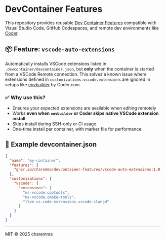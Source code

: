 # DevContainer Features

This repository provides reusable [Dev Container Features](https://containers.dev/implementors/features/) compatible with Visual Studio Code, GitHub Codespaces, and remote dev environments like [Coder](https://coder.com/).

## 📦 Feature: `vscode-auto-extensions`

Automatically installs VSCode extensions listed in `.devcontainer/devcontainer.json`, but **only** when the container is started from a VSCode Remote connection. This solves a known issue where extensions defined in `customizations.vscode.extensions` are ignored in setups like [envbuilder](https://github.com/coder/envbuilder/issues/43) by Coder.com.

### ✅ Why use this?

- Ensures your expected extensions are available when editing remotely
- Works **even when `envbuilder` or Coder skips native VSCode extension install**
- Skips install during SSH-only or CI usage
- One-time install per container, with marker file for performance

## 🔧 Example devcontainer.json

```json
{
  "name": "my-container",
  "features": {
    "ghcr.io/charemma/devcontainer-features/vscode-auto-extensions:1.0.0": {}
  },
  "customizations": {
    "vscode": {
      "extensions": [
        "ms-vscode.cpptools",
        "ms-vscode.cmake-tools",
        "llvm-vs-code-extensions.vscode-clangd"
      ]
    }
  }
}
```

---

MIT © 2025 charemma
